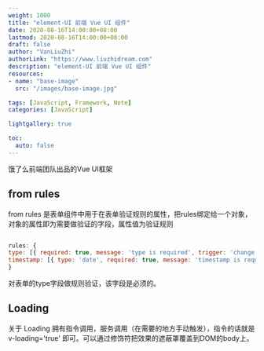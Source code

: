 ```yaml
---
weight: 1000
title: "element-UI 前端 Vue UI 组件"
date: 2020-08-16T14:00:00+08:00
lastmod: 2020-08-16T14:00:00+08:00
draft: false
author: "VanLiuZhi"
authorLink: "https://www.liuzhidream.com"
description: "element-UI 前端 Vue UI 组件"
resources:
- name: "base-image"
  src: "/images/base-image.jpg"

tags: [JavaScript, Framework, Note]
categories: [JavaScript]

lightgallery: true

toc:
  auto: false
---
```


饿了么前端团队出品的Vue UI框架

<!-- more -->

## from rules 

from rules 是表单组件中用于在表单验证规则的属性，把rules绑定给一个对象，对象的属性即为需要做验证的字段，属性值为验证规则

```js

rules: {
type: [{ required: true, message: 'type is required', trigger: 'change' }],
timestamp: [{ type: 'date', required: true, message: 'timestamp is required', trigger: 'change' }]
}

```

对表单的type字段做规则验证，该字段是必须的。

## Loading

关于 Loading  拥有指令调用，服务调用（在需要的地方手动触发），指令的话就是 v-loading='true'
即可。可以通过修饰符把效果的遮蔽罩覆盖到DOM的body上。